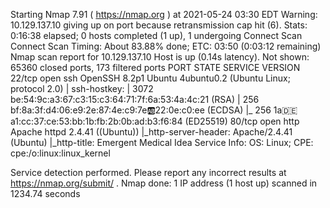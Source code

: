 Starting Nmap 7.91 ( https://nmap.org ) at 2021-05-24 03:30 EDT
Warning: 10.129.137.10 giving up on port because retransmission cap hit (6).
Stats: 0:16:38 elapsed; 0 hosts completed (1 up), 1 undergoing Connect Scan
Connect Scan Timing: About 83.88% done; ETC: 03:50 (0:03:12 remaining)
Nmap scan report for 10.129.137.10
Host is up (0.14s latency).
Not shown: 65360 closed ports, 173 filtered ports
PORT   STATE SERVICE VERSION
22/tcp open  ssh     OpenSSH 8.2p1 Ubuntu 4ubuntu0.2 (Ubuntu Linux; protocol 2.0)
| ssh-hostkey: 
|   3072 be:54:9c:a3:67:c3:15:c3:64:71:7f:6a:53:4a:4c:21 (RSA)
|   256 bf:8a:3f:d4:06:e9:2e:87:4e:c9:7e:ab:22:0e:c0:ee (ECDSA)
|_  256 1a:de:a1:cc:37:ce:53:bb:1b:fb:2b:0b:ad:b3:f6:84 (ED25519)
80/tcp open  http    Apache httpd 2.4.41 ((Ubuntu))
|_http-server-header: Apache/2.4.41 (Ubuntu)
|_http-title:  Emergent Medical Idea
Service Info: OS: Linux; CPE: cpe:/o:linux:linux_kernel

Service detection performed. Please report any incorrect results at https://nmap.org/submit/ .
Nmap done: 1 IP address (1 host up) scanned in 1234.74 seconds
